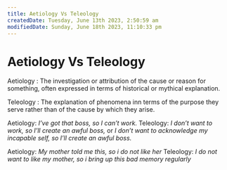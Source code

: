 ```yaml
---
title: Aetiology Vs Teleology
createdDate: Tuesday, June 13th 2023, 2:50:59 am
modifiedDate: Sunday, June 18th 2023, 11:10:33 pm
---
```


# Aetiology Vs Teleology

Aetiology : The investigation or attribution of the cause or reason for something, often expressed in terms of historical or mythical explanation.

Teleology : The explanation of phenomena inn terms of the purpose they serve rather than of the cause by which they arise.

Aetiology: _I’ve got that boss, so I can’t work._
Teleology: _I don’t want to work, so I’ll create an awful boss,_ or _I don’t want to acknowledge my incapable self, so I’ll create an awful boss._

Aetiology: _My mother told me this, so i do not like her_
Teleology: _I do not want to like my mother, so i bring up this bad memory regularly_
